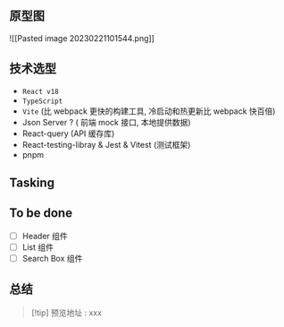 
## 原型图

![[Pasted image 20230221101544.png]]

## 技术选型

- `React v18` 
- `TypeScript` 
- `Vite` (比 webpack 更快的构建工具, 冷启动和热更新比 webpack 快百倍)
- Json Server ? ( 前端 mock 接口, 本地提供数据)
- React-query (API 缓存库)
- React-testing-libray & Jest & Vitest  (测试框架)
- pnpm 

## Tasking






## To be done

- [ ] Header 组件
- [ ] List 组件 
- [ ] Search Box 组件

## 总结

>[!tip] 预览地址 :  xxx